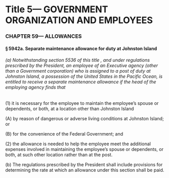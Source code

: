 
# Title 5— GOVERNMENT ORGANIZATION AND EMPLOYEES
### CHAPTER 59— ALLOWANCES
#### § 5942a. Separate maintenance allowance for duty at Johnston Island
###### (a) Notwithstanding section 5536 of this title , and under regulations prescribed by the President, an employee of an Executive agency (other than a Government corporation) who is assigned to a post of duty at Johnston Island, a possession of the United States in the Pacific Ocean, is entitled to receive a separate maintenance allowance if the head of the employing agency finds that

(1) it is necessary for the employee to maintain the employee’s spouse or dependents, or both, at a location other than Johnston Island

(A) by reason of dangerous or adverse living conditions at Johnston Island; or

(B) for the convenience of the Federal Government; and

(2) the allowance is needed to help the employee meet the additional expenses involved in maintaining the employee’s spouse or dependents, or both, at such other location rather than at the post.

(b) The regulations prescribed by the President shall include provisions for determining the rate at which an allowance under this section shall be paid.
